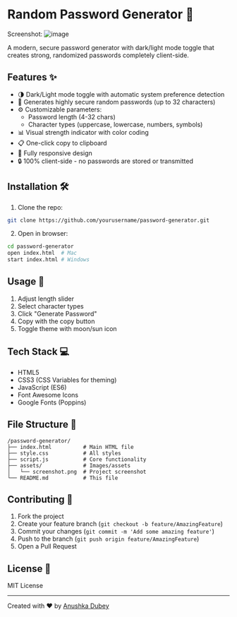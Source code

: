 # Random Password Generator 🔐
Screenshot:
![image](https://github.com/user-attachments/assets/71a83b8c-c6ec-43cd-91bb-3bc716e5e757)

A modern, secure password generator with dark/light mode toggle that creates strong, randomized passwords completely client-side.

## Features ✨

- 🌗 Dark/Light mode toggle with automatic system preference detection
- 🔐 Generates highly secure random passwords (up to 32 characters)
- ⚙️ Customizable parameters:
  - Password length (4-32 chars)
  - Character types (uppercase, lowercase, numbers, symbols)
- 📊 Visual strength indicator with color coding
- 📋 One-click copy to clipboard
- 📱 Fully responsive design
- 🔒 100% client-side - no passwords are stored or transmitted


## Installation 🛠️

1. Clone the repo:
```bash
git clone https://github.com/yourusername/password-generator.git
```

2. Open in browser:
```bash
cd password-generator
open index.html  # Mac
start index.html # Windows
```

## Usage 🚀

1. Adjust length slider
2. Select character types
3. Click "Generate Password"
4. Copy with the copy button
5. Toggle theme with moon/sun icon

## Tech Stack 💻

- HTML5
- CSS3 (CSS Variables for theming)
- JavaScript (ES6)
- Font Awesome Icons
- Google Fonts (Poppins)

## File Structure 📂

```
/password-generator/
├── index.html          # Main HTML file
├── style.css           # All styles
├── script.js           # Core functionality
├── assets/             # Images/assets
│   └── screenshot.png  # Project screenshot
└── README.md           # This file
```

## Contributing 🤝

1. Fork the project
2. Create your feature branch (`git checkout -b feature/AmazingFeature`)
3. Commit your changes (`git commit -m 'Add some amazing feature'`)
4. Push to the branch (`git push origin feature/AmazingFeature`)
5. Open a Pull Request

## License 📜

MIT License

---

Created with ❤️ by [Anushka Dubey](https://github.com/anushkaa-dubey)  
